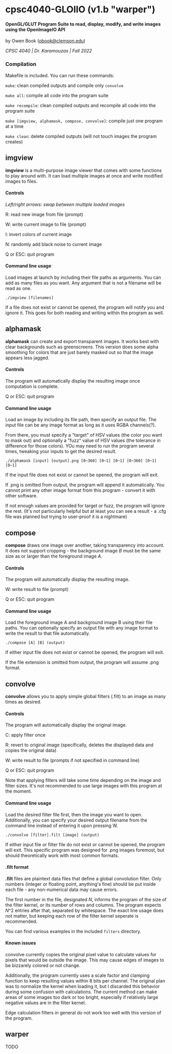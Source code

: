 # cpsc4040-GLOIIO (v1.b "warper")
#### OpenGL/GLUT Program Suite to read, display, modify, and write images using the OpenImageIO API
by Owen Book (obook@clemson.edu)

*CPSC 4040 | Dr. Karamouzas | Fall 2022*

### Compilation
Makefile is included. You can run these commands:

`make`: clean compiled outputs and compile only `convolve`

`make all`: compile all code into the program suite

`make recompile`: clean compiled outputs and recompile all code into the program suite

`make [imgview, alphamask, compose, convolve]`: compile just one program at a time

`make clean`: delete compiled outputs (will not touch images the program creates)

## imgview
**imgview** is a multi-purpose image viewer that comes with some functions to play around with. It can load multiple images at once and write modified images to files.

#### Controls
*Left/right arrows: swap between multiple loaded images*

R: read new image from file (prompt)

W: write current image to file (prompt)

I: invert colors of current image

N: randomly add black noise to current image

Q or ESC: quit program

#### Command line usage
Load images at launch by including their file paths as arguments. You can add as many files as you want. Any argument that is not a filename will be read as one.

```./imgview [filenames]```

If a file does not exist or cannot be opened, the program will notify you and ignore it. This goes for both reading and writing within the program as well.

## alphamask
**alphamask** can create and export transparent images. It works best with clear backgrounds such as greenscreens. This version does some alpha smoothing for colors that are just barely masked out so that the image appears less jagged.

#### Controls
The program will automatically display the resulting image once computation is complete.

Q or ESC: quit program


#### Command line usage
Load an image by including its file path, then specify an output file. The input file can be any image format as long as it uses RGBA channels(?).

From there, you must specify a "target" of HSV values (the color you want to mask out) and optionally a "fuzz" value of HSV values (the tolerance in difference for those colors). YOu may need to run the program several times, tweaking your inputs to get the desired result.

```./alphamask [input] [output].png [0~360] [0~1] [0~1] [0~360] [0~1] [0~1]```

If the input file does not exist or cannot be opened, the program will exit.

If .png is omitted from output, the program will append it automatically. You cannot print any other image format from this program - convert it with other software.

If not enough values are provided for target or fuzz, the program will ignore the rest. (It's not particularly helpful but at least you can see a result - a .cfg file was planned but trying to user-proof it is a nightmare)

## compose
**compose** draws one image over another, taking transparency into account. It does not support cropping - the background image *B* must be the same size as or larger than the foreground image *A*.

#### Controls
The program will automatically display the resulting image.

W: write result to file (prompt) 

Q or ESC: quit program


#### Command line usage
Load the foreground image A and background image B using their file paths. You can optionally specify an output file with any image format to write the result to that file automatically.

```./compose [A] [B] (output)```

If either input file does not exist or cannot be opened, the program will exit.

If the file extension is omitted from output, the program will assume .png format.

## convolve
**convolve** allows you to apply simple global filters (.filt) to an image as many times as desired.

#### Controls
The program will automatically display the original image.

C: apply filter once

R: revert to original image (specifically, deletes the displayed data and copies the original data)

W: write result to file (prompts if not specified in command line)

Q or ESC: quit program

Note that applying filters will take some time depending on the image and filter sizes. It's not recommended to use large images with this program at the moment.


#### Command line usage
Load the desired filter file first, then the image you want to open. Additionally, you can specify your desired output filename from the command line instead of entering it upon pressing W.

```./convolve [filter].filt [image] (output)```

If either input file or filter file do not exist or cannot be opened, the program will exit. This specific program was designed for .png images foremost, but should theoretically work with most common formats.


#### .filt format
**.filt** files are plaintext data files that define a global convolution filter. Only numbers (integer or floating point, anything's fine) should be put inside each file - any non-numerical data may cause errors.

The first number in the file, designated *N*, informs the program of the size of the filter kernel, or its number of rows and columns. The program expects *N*^2 entries after that, separated by whitespace. The exact line usage does not matter, but keeping each row of the filter kernel seperate is recommended.

You can find various examples in the included `filters` directory.


#### Known issues
convolve currently copies the original pixel value to calculate values for pixels that would be outside the image. This may cause edges of images to be bizzarely colored or not change.

Additionally, the program currently uses a scale factor and clamping function to keep resulting values within 8 bits per channel. The original plan was to normalize the kernel when loading it, but I discarded this behavior during some confusion with calculations. The current method can make areas of some images too dark or too bright, especially if relatively large negative values are in the filter kernel.

Edge calculation filters in general do not work too well with this version of the program.

## warper
TODO
